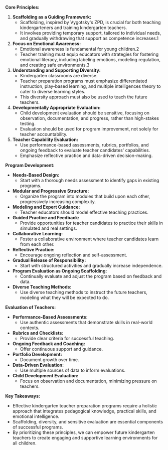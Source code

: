 **Core Principles:**

1. **Scaffolding as a Guiding Framework:**
    - Scaffolding, inspired by Vygotsky's ZPD, is crucial for both teaching kindergarteners and training kindergarten teachers.
    - It involves providing temporary support, tailored to individual needs, and gradually withdrawing that support as competence increases.1
2. **Focus on Emotional Awareness:**
    - Emotional awareness is fundamental for young children.2
    - Teacher training must equip educators with strategies for fostering emotional literacy, including labeling emotions, modeling regulation, and creating safe environments.3
3. **Understanding and Supporting Diversity:**
    - Kindergarten classrooms are diverse.
    - Teacher preparation programs must emphasize differentiated instruction, play-based learning, and multiple intelligences theory to cater to diverse learning styles.
    - This diversity approach must also be used to teach the future teachers.
4. **Developmentally Appropriate Evaluation:**
    - Child development evaluation should be sensitive, focusing on observation, documentation, and progress, rather than high-stakes testing.
    - Evaluation should be used for program improvement, not solely for teacher accountability.
5. **Teacher Capability Evaluation:**
    - Use performance-based assessments, rubrics, portfolios, and ongoing feedback to evaluate teacher candidates' capabilities.
    - Emphasize reflective practice and data-driven decision-making.

**Program Development:**

- **Needs-Based Design:**
    - Start with a thorough needs assessment to identify gaps in existing programs.
- **Modular and Progressive Structure:**
    - Organize the program into modules that build upon each other, progressively increasing complexity.
- **Modeling and Expert Guidance:**
    - Teacher educators should model effective teaching practices.
- **Guided Practice and Feedback:**
    - Provide opportunities for teacher candidates to practice their skills in simulated and real settings.
- **Collaborative Learning:**
    - Foster a collaborative environment where teacher candidates learn from each other.
- **Reflective Practice:**
    - Encourage ongoing reflection and self-assessment.
- **Gradual Release of Responsibility:**
    - Start with structured activities and gradually increase independence.
- **Program Evaluation as Ongoing Scaffolding:**
    - Continually evaluate and adjust the program based on feedback and data.
- **Diverse Teaching Methods:**
    - Use diverse teaching methods to instruct the future teachers, modeling what they will be expected to do.

**Evaluation of Teachers:**

- **Performance-Based Assessments:**
    - Use authentic assessments that demonstrate skills in real-world contexts.
- **Rubrics and Checklists:**
    - Provide clear criteria for successful teaching.
- **Ongoing Feedback and Coaching:**
    - Offer continuous support and guidance.
- **Portfolio Development:**
    - Document growth over time.
- **Data-Driven Evaluation:**
    - Use multiple sources of data to inform evaluations.
- **Child Development Evaluation:**
    - Focus on observation and documentation, minimizing pressure on teachers.

**Key Takeaways:**

- Effective kindergarten teacher preparation programs require a holistic approach that integrates pedagogical knowledge, practical skills, and emotional intelligence.
- Scaffolding, diversity, and sensitive evaluation are essential components of successful programs.
- By prioritizing these principles, we can empower future kindergarten teachers to create engaging and supportive learning environments for all children.